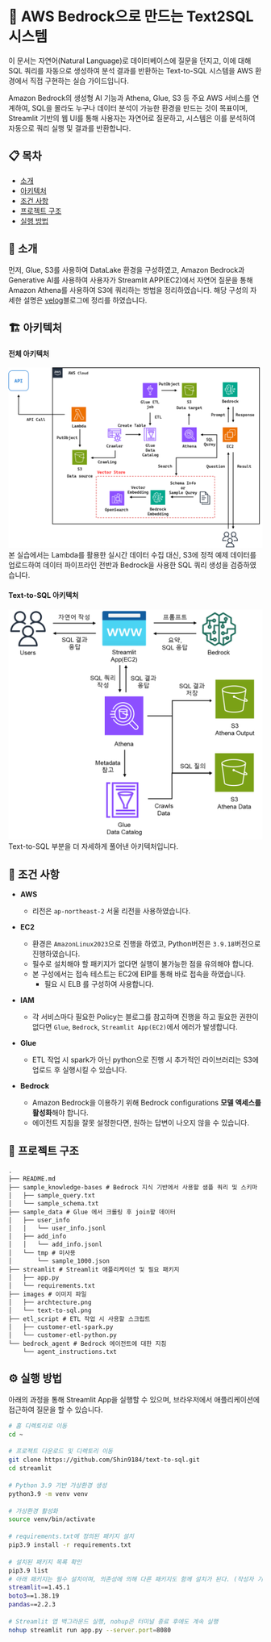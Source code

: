 # 🚀 AWS Bedrock으로 만드는 Text2SQL 시스템
이 문서는 자연어(Natural Language)로 데이터베이스에 질문을 던지고, 이에 대해 SQL 쿼리를 자동으로 생성하여 분석 결과를 반환하는 Text-to-SQL 시스템을 AWS 환경에서 직접 구현하는 실습 가이드입니다.

Amazon Bedrock의 생성형 AI 기능과 Athena, Glue, S3 등 주요 AWS 서비스를 연계하여, SQL을 몰라도 누구나 데이터 분석이 가능한 환경을 만드는 것이 목표이며, Streamlit 기반의 웹 UI를 통해 사용자는 자연어로 질문하고, 시스템은 이를 분석하여 자동으로 쿼리 실행 및 결과를 반환합니다.

## 📋 목차
- [소개](#-소개)
- [아키텍처](#-아키텍처)
- [조건 사항](#-조건-사항)
- [프로젝트 구조](#-프로젝트-구조)
- [실행 방법](#-실행-방법)

## 🎯 소개
먼저, Glue, S3를 사용하여 DataLake 환경을 구성하였고, Amazon Bedrock과 Generative AI를 사용하여 사용자가 Streamlit APP(EC2)에서 자연어 질문을 통해 Amazon Athena를 사용하여 S3에 쿼리하는 방법을 정리하였습니다.
해당 구성의 자세한 설명은 [velog](https://velog.io/@dongs52/AWS-Bedrock-Agent%EB%A5%BC-%EC%82%AC%EC%9A%A9%ED%95%9C-Text-to-SQL-%EB%A7%8C%EB%93%A4%EA%B8%B0)블로그에 정리를 하였습니다.

## 🏗 아키텍처
#### 전체 아키텍처
![전체 아키텍처](images/archtecture.png)
본 실습에서는 Lambda를 활용한 실시간 데이터 수집 대신, S3에 정적 예제 데이터를 업로드하여 데이터 파이프라인 전반과 Bedrock을 사용한 SQL 쿼리 생성을 검증하였습니다.

#### Text-to-SQL 아키텍처
![Text-to-SQL 아키텍처](images/text-to-sql.png)
Text-to-SQL 부분을 더 자세하게 풀어낸 아키텍처입니다.

## 🐞 조건 사항
 - **AWS**
    - 리전은 `ap-northeast-2` 서울 리전을 사용하였습니다.

 - **EC2**
    - 환경은 `AmazonLinux2023`으로 진행을 하였고, Python버전은 `3.9.18`버전으로 진행하였습니다.
    - 필수로 설치해야 할 패키지가 없다면 실행이 불가능한 점을 유의해야 합니다.
    - 본 구성에서는 접속 테스트는 EC2에 EIP를 통해 바로 접속을 하였습니다.
        - 필요 시 ELB 를 구성하여 사용합니다.

 - **IAM**
    - 각 서비스마다 필요한 Policy는 블로그를 참고하며 진행을 하고 필요한 권한이 없다면 `Glue`, `Bedrock`, `Streamlit App(EC2)`에서 에러가 발생합니다.

 - **Glue**
    - ETL 작업 시 spark가 아닌 python으로 진행 시 추가적인 라이브러리는 S3에 업로드 후 실행시킬 수 있습니다.

 - **Bedrock**
    - Amazon Bedrock을 이용하기 위해 Bedrock configurations **모델 액세스를 활성화**해야 합니다.
    - 에이전트 지침을 잘못 설정한다면, 원하는 답변이 나오지 않을 수 있습니다.

## 📁 프로젝트 구조
```tree
.
├── README.md
├── sample_knowledge-bases # Bedrock 지식 기반에서 사용할 샘플 쿼리 및 스키마
│   ├── sample_query.txt
│   └── sample_schema.txt
├── sample_data # Glue 에서 크롤링 후 join할 데이터
│   ├── user_info
│   │   └── user_info.jsonl
│   ├── add_info
│   │   └── add_info.jsonl
│   └── tmp # 미사용
│       └── sample_1000.json
├── streamlit # Streamlit 애플리케이션 및 필요 패키지
│   ├── app.py
│   └── requirements.txt
├── images # 이미지 파일
│   ├── archtecture.png
│   └── text-to-sql.png
├── etl_script # ETL 작업 시 사용할 스크립트
│   ├── customer-etl-spark.py
│   └── customer-etl-python.py
└── bedrock_agent # Bedrock 에이전트에 대한 지침
    └── agent_instructions.txt
```

## ⚙️ 실행 방법
아래의 과정을 통해 Streamlit App을 실행할 수 있으며, 브라우저에서 애플리케이션에 접근하여 질문을 할 수 있습니다.
```bash
# 홈 디렉토리로 이동
cd ~

# 프로젝트 다운로드 및 디렉토리 이동
git clone https://github.com/Shin9184/text-to-sql.git
cd streamlit

# Python 3.9 기반 가상환경 생성
python3.9 -m venv venv

# 가상환경 활성화
source venv/bin/activate

# requirements.txt에 정의된 패키지 설치
pip3.9 install -r requirements.txt

# 설치된 패키지 목록 확인
pip3.9 list
# 아래 패키지는 필수 설치이며, 의존성에 의해 다른 패키지도 함께 설치가 된다. (작성자 기준)
streamlit==1.45.1
boto3==1.38.19
pandas==2.2.3

# Streamlit 앱 백그라운드 실행, nohup은 터미널 종료 후에도 계속 실행
nohup streamlit run app.py --server.port=8080
```